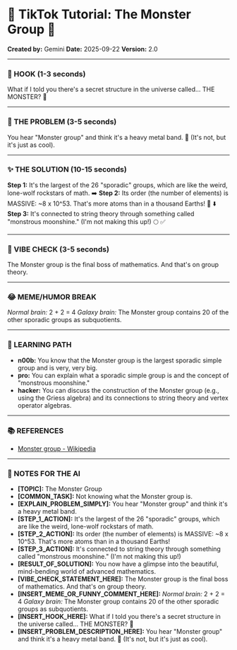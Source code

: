 # 🎵 TikTok Tutorial: The Monster Group 🎵

**Created by:** Gemini
**Date:** 2025-09-22
**Version:** 2.0

---

### 🤩 HOOK (1-3 seconds)

What if I told you there's a secret structure in the universe called... THE MONSTER? 🤯

---

### 🤔 THE PROBLEM (3-5 seconds)

You hear "Monster group" and think it's a heavy metal band. 🤘 (It's not, but it's just as cool).

---

### ✨ THE SOLUTION (10-15 seconds)

**Step 1:** It's the largest of the 26 "sporadic" groups, which are like the weird, lone-wolf rockstars of math. ➡️
**Step 2:** Its order (the number of elements) is MASSIVE: ~8 x 10^53. That's more atoms than in a thousand Earths! 🤯 ⬇️
**Step 3:** It's connected to string theory through something called "monstrous moonshine." (I'm not making this up!) 🌕 ✅

---

### 💅 VIBE CHECK (3-5 seconds)

The Monster group is the final boss of mathematics. And that's on group theory.

---

### 😂 MEME/HUMOR BREAK

*Normal brain:* 2 + 2 = 4
*Galaxy brain:* The Monster group contains 20 of the other sporadic groups as subquotients.

---

### 🧠 LEARNING PATH

*   **n00b:** You know that the Monster group is the largest sporadic simple group and is very, very big.
*   **pro:** You can explain what a sporadic simple group is and the concept of "monstrous moonshine."
*   **hacker:** You can discuss the construction of the Monster group (e.g., using the Griess algebra) and its connections to string theory and vertex operator algebras.

---

### 📚 REFERENCES

*   [Monster group - Wikipedia](https://en.wikipedia.org/wiki/Monster_group)

---

### 📝 NOTES FOR THE AI

*   **[TOPIC]:** The Monster Group
*   **[COMMON_TASK]:** Not knowing what the Monster group is.
*   **[EXPLAIN_PROBLEM_SIMPLY]:** You hear "Monster group" and think it's a heavy metal band.
*   **[STEP_1_ACTION]:** It's the largest of the 26 "sporadic" groups, which are like the weird, lone-wolf rockstars of math.
*   **[STEP_2_ACTION]:** Its order (the number of elements) is MASSIVE: ~8 x 10^53. That's more atoms than in a thousand Earths!
*   **[STEP_3_ACTION]:** It's connected to string theory through something called "monstrous moonshine." (I'm not making this up!)
*   **[RESULT_OF_SOLUTION]:** You now have a glimpse into the beautiful, mind-bending world of advanced mathematics.
*   **[VIBE_CHECK_STATEMENT_HERE]:** The Monster group is the final boss of mathematics. And that's on group theory.
*   **[INSERT_MEME_OR_FUNNY_COMMENT_HERE]:** *Normal brain:* 2 + 2 = 4
*Galaxy brain:* The Monster group contains 20 of the other sporadic groups as subquotients.
*   **[INSERT_HOOK_HERE]:** What if I told you there's a secret structure in the universe called... THE MONSTER? 🤯
*   **[INSERT_PROBLEM_DESCRIPTION_HERE]:** You hear "Monster group" and think it's a heavy metal band. 🤘 (It's not, but it's just as cool).